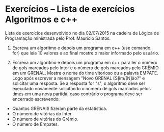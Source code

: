 # Exercícios – Lista de exercícios Algoritmos e c++

Lista de exercícios desenvolvido no dia 02/07/2015 na cadeira de Lógica de Programação ministrada pelo Prof. Mauricio
Santos.

1. Escreva um algoritmo e depois um programa em c++ (use comando: for) que leia 10 valores e ao final mostre o maior
   informado pelo usuário.

2. Escreva um algoritmo e depois um programa em c++ para ler o número de gols marcados pelo Inter e o número de gols
   marcados pelo GRÊMIO em um GRENAL. Mostre o nome do time vitorioso ou a palavra EMPATE. Logo após escrever a
   mensagem "Novo GRENAL [S]im/[N]ão?" e solicitar uma resposta. Se a resposta for "s", o algoritmo deve ser executado
   novamente solicitando o número de gols marcados pelos times em uma nova partida, caso contrário o programa deve ser
   encerrado escrevendo:

* Quantos GRENAIS fizeram parte da estatística.
* O número de vitórias do Inter.
* O número de vitórias do Grêmio.
* O número de Empates.
